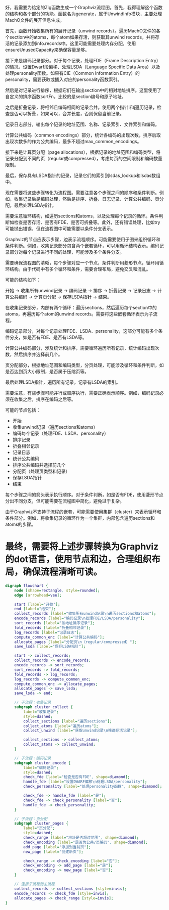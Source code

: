好，我需要为给定的Zig函数生成一个Graphviz流程图。首先，我得理解这个函数的结构和各个部分的功能。函数名为generate，属于UnwindInfo模块，主要处理MachO文件的展开信息生成。

首先，函数开始收集所有的展开记录（unwind records）。遍历MachO文件的各个section中的atoms，每个atom如果存活，则获取其unwind records，并将存活的记录添加到info.records中。这里可能需要处理内存分配，使用ensureUnusedCapacity来确保容量足够。

接下来是编码记录部分。对于每个记录，处理FDE（Frame Description Entry）的情况，设置Dwarf段偏移、处理LSDA（Language Specific Data Area）以及处理personality函数。如果有CIE（Common Information Entry）的personality，需要获取或插入对应的personality函数索引。

然后是对记录进行排序，根据它们在输出section中的相对地址排序。这里使用了自定义的排序函数sortFn，比较的是section编号和原子地址。

之后是折叠记录，将相邻且编码相同的记录合并。使用两个指针i和j遍历记录，检查是否可以折叠，如果可以，合并长度，否则保留当前记录。

记录日志部分，输出每个记录的地址范围、名称、记录索引、文件索引和编码。

计算公共编码（common encodings）部分，统计各编码的出现次数，排序后取出现次数多的作为公共编码，最多不超过max_common_encodings。

接下来是计算页分配（page allocations），根据记录的地址范围和编码类型，将记录分配到不同的页（regular或compressed），考虑每页的空间限制和编码数量限制。

最后，保存具有LSDA指针的记录，记录它们的索引到lsdas_lookup和lsdas数组中。

现在需要将这些步骤转化为流程图。需要注意各个步骤之间的顺序和条件判断。例如，收集记录后是编码处理，然后是排序、折叠、日志记录、计算公共编码、页分配，最后处理LSDA指针。

需要注意循环结构，如遍历sections和atoms，以及处理每个记录的循环。条件判断如检查是否存活、是否有FDE、是否可折叠等。此外，还有错误处理，比如try可能抛出错误，但在流程图中可能需要以条件分支表示。

Graphviz的节点应表示步骤，边表示流程顺序。可能需要使用子图来组织循环和条件判断。例如，收集记录部分包含两个嵌套循环，可以用循环结构表示。编码记录部分对每个记录进行不同的处理，可能涉及多个条件分支。

需要确保流程图的清晰，每个步骤对应一个节点，条件判断用菱形节点，循环用循环结构。由于代码中有多个循环和条件，需要合理布局，避免交叉和混乱。

可能的结构如下：

开始 -> 收集所有unwind记录 -> 编码记录 -> 排序 -> 折叠记录 -> 记录日志 -> 计算公共编码 -> 计算页分配 -> 保存LSDA指针 -> 结束。

在收集记录部分，内部有两个循环：遍历sections，然后遍历每个section中的atoms，再遍历每个atom的unwind records。需要将这些嵌套循环表示为子流程。

编码记录部分，对每个记录处理FDE、LSDA、personality，这部分可能有多个条件分支，如是否有FDE、是否有LSDA等。

计算公共编码部分，涉及统计和排序，需要循环遍历所有记录，统计编码出现次数，然后排序并选择前几个。

页分配部分，根据地址范围和编码类型，分页处理，可能涉及循环和条件判断，如是否达到页大小限制，是否属于压缩页等。

最后处理LSDA指针，遍历所有记录，记录有LSDA的索引。

需要注意，有些步骤可能并行或顺序执行，需要正确表示顺序。例如，编码记录必须在收集之后，排序在编码之后等。

可能的节点包括：

- 开始
- 收集unwind记录（遍历sections和atoms）
- 编码每个记录（处理FDE、LSDA、personality）
- 排序记录
- 折叠相邻记录
- 记录日志
- 统计公共编码
- 排序公共编码并选择前几个
- 分配页（处理页类型和记录）
- 保存LSDA指针
- 结束

每个步骤之间的箭头表示执行顺序。对于条件判断，如是否有FDE，使用菱形节点分出不同分支，但可能需要在流程图中简化，避免过于复杂。

由于Graphviz不支持子流程的嵌套，可能需要使用集群（cluster）来表示循环和条件部分。例如，将收集记录的循环作为一个集群，内部包含遍历sections和atoms的步骤。

最终，需要将上述步骤转换为Graphviz的dot语言，使用节点和边，合理组织布局，确保流程清晰可读。
================================================
```dot
digraph flowchart {
    node [shape=rectangle, style=rounded];
    edge [arrowhead=vee];

    start [label="开始"];
    end [label="结束"];
    collect_records [label="收集所有unwind记录\n遍历sections和atoms"];
    encode_records [label="编码记录\n处理FDE/LSDA/personality"];
    sort_records [label="按地址排序记录"];
    fold_records [label="折叠相邻记录"];
    log_records [label="记录日志"];
    compute_common_enc [label="计算公共编码"];
    allocate_pages [label="分配页\n（regular/compressed）"];
    save_lsda [label="保存LSDA指针"];

    start -> collect_records;
    collect_records -> encode_records;
    encode_records -> sort_records;
    sort_records -> fold_records;
    fold_records -> log_records;
    log_records -> compute_common_enc;
    compute_common_enc -> allocate_pages;
    allocate_pages -> save_lsda;
    save_lsda -> end;

    // 子流程：收集记录
    subgraph cluster_collect {
        label="收集记录";
        style=dashed;
        collect_sections [label="遍历sections"];
        collect_atoms [label="遍历atoms"];
        collect_unwind [label="获取unwind记录\n筛选存活记录"];

        collect_sections -> collect_atoms;
        collect_atoms -> collect_unwind;
    }

    // 子流程：编码记录
    subgraph cluster_encode {
        label="编码记录";
        style=dashed;
        check_fde [label="检查是否有FDE", shape=diamond];
        handle_fde [label="设置DWARF偏移\n处理LSDA/personality"];
        check_personality [label="处理personality函数", shape=diamond];

        check_fde -> handle_fde [label="是"];
        check_fde -> check_personality [label="否"];
        handle_fde -> check_personality;
    }

    // 子流程：页分配
    subgraph cluster_pages {
        label="页分配";
        style=dashed;
        check_range [label="地址是否超过范围", shape=diamond];
        check_encoding [label="是否为公共/页编码", shape=diamond];
        add_page [label="添加到当前页"];
        new_page [label="创建新页"];

        check_range -> check_encoding [label="否"];
        check_encoding -> add_page [label="是"];
        check_encoding -> new_page [label="否"];
    }

    // 连接子流程到主流程
    collect_records -> collect_sections [style=invis];
    encode_records -> check_fde [style=invis];
    allocate_pages -> check_range [style=invis];
}
```